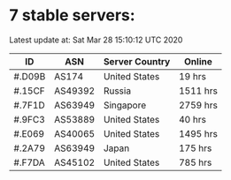# 7 stable servers:

Latest update at: Sat Mar 28 15:10:12 UTC 2020

| ID | ASN | Server Country | Online |
| -- | --- | -------------- | ------ |
| #.D09B | AS174 | United States | 19 hrs |
| #.15CF | AS49392 | Russia | 1511 hrs |
| #.7F1D | AS63949 | Singapore | 2759 hrs |
| #.9FC3 | AS53889 | United States | 40 hrs |
| #.E069 | AS40065 | United States | 1495 hrs |
| #.2A79 | AS63949 | Japan | 175 hrs |
| #.F7DA | AS45102 | United States | 785 hrs |

